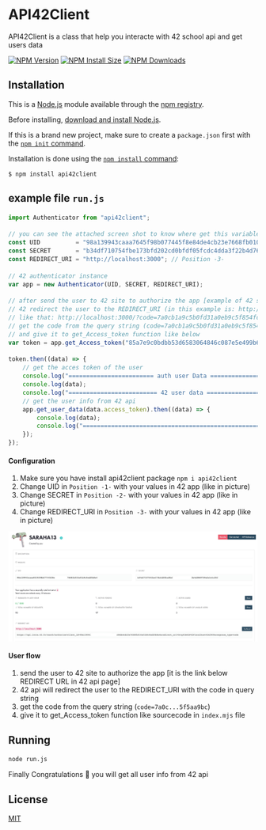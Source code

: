 # API42Client
API42Client is a class that help you interacte with 42 school api and get users data

  [![NPM Version][npm-version-image]][npm-url]
  [![NPM Install Size][npm-install-size-image]][npm-install-size-url]
  [![NPM Downloads][npm-downloads-image]][npm-downloads-url]

## Installation

This is a [Node.js](https://nodejs.org/en/) module available through the
[npm registry](https://www.npmjs.com/).

Before installing, [download and install Node.js](https://nodejs.org/en/download/).

If this is a brand new project, make sure to create a `package.json` first with
the [`npm init` command](https://docs.npmjs.com/creating-a-package-json-file).

Installation is done using the
[`npm install` command](https://docs.npmjs.com/getting-started/installing-npm-packages-locally):

```console
$ npm install api42client
```

## example file `run.js`
```js
import Authenticator from "api42client";

// you can see the attached screen shot to know where get this variables
const UID          = "98a139943caaa7645f98b077445f8e84de4cb23e7668fb010a01b9c0ed20b8a4"; // Position -1-
const SECRET       = "b34df710754fbe173bfd202cd0bfdf05fcdc4dda3f22b4d76459a2a1e1c35f"; // Position -2-
const REDIRECT_URI = "http://localhost:3000"; // Position -3-

// 42 authenticator instance
var app = new Authenticator(UID, SECRET, REDIRECT_URI);

// after send the user to 42 site to authorize the app [example of 42 site: https://api.intra.42.fr/oauth/authorize?client_id=98a139f98b077445f8e84de4cb23e7668fb010a01b9c0ed20b8a4&redirect_uri=http%3A%2F%2Flocalhost%3A3000&response_type=code]
// 42 redirect the user to the REDIRECT_URI (in this example is: http://localhost:3000) with the code in query string
// like that: http://localhost:3000/?code=7a0cb1a9c5b0fd31a0eb9c5f854fc2386b1edc2179f73c76904d65f5aae4e9bc
// get the code from the query string (code=7a0cb1a9c5b0fd31a0eb9c5f854fc2386b1edc2179f73c76904d65f5aae4e9bc)
// and give it to get_Access_token function like below
var token = app.get_Access_token("85a7e9c0bdbb53d6583064846c087e5e499b6b523f0602c46d1d422078feaf77");

token.then((data) => {
	// get the acces token of the user
	console.log("======================== auth user Data =========================");
	console.log(data);
	console.log("========================= 42 user data ==========================");
	// get the user info from 42 api
	app.get_user_data(data.access_token).then((data) => {
		console.log(data);
		console.log("=============================================================");
	});
});
```

#### Configuration

1. Make sure you have install api42client package `npm i api42client`
2. Change UID in `Position -1-` with your values in 42 app (like in picture)
3. Change SECRET in `Position -2-` with your values in 42 app (like in picture)
4. Change REDIRECT_URI in `Position -3-` with your values in 42 app (like in picture)

<img alt="42 app screen shot" align="middle" src="https://github.com/kirwa-KO/API42Client/blob/main/42-screen-shot.jpeg">

#### User flow
1. send the user to 42 site to authorize the app
   [it is the link below REDIRECT URL in 42 api page]
2. 42 api will redirect the user to the REDIRECT_URI with the code in query string
3. get the code from the query string (`code=7a0c...5f5aa9bc`)
4. give it to get_Access_token function like sourcecode in `index.mjs` file

## Running

```bash
node run.js
```

Finally Congratulations 🎉 you will get all user info from 42 api

## License

  [MIT](LICENSE)

[npm-downloads-image]: https://badgen.net/npm/dm/api42client
[npm-downloads-url]: https://npmcharts.com/compare/api42client?minimal=true
[npm-install-size-image]: https://badgen.net/packagephobia/install/api42client
[npm-install-size-url]: https://packagephobia.com/result?p=api42client
[npm-url]: https://www.npmjs.com/package/api42client
[npm-version-image]: https://badgen.net/npm/v/api42client
